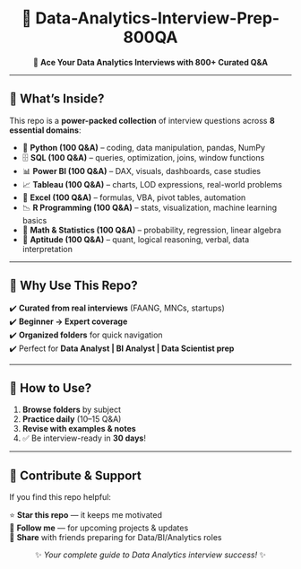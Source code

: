 <div align="center">

# 🌟 Data-Analytics-Interview-Prep-800QA  
🎯 **Ace Your Data Analytics Interviews with 800+ Curated Q&A**  

</div>

---

## 📂 What’s Inside?

This repo is a **power-packed collection** of interview questions across **8 essential domains**:  

- 🐍 **Python (100 Q&A)** – coding, data manipulation, pandas, NumPy  
- 🗄️ **SQL (100 Q&A)** – queries, optimization, joins, window functions  
- 📊 **Power BI (100 Q&A)** – DAX, visuals, dashboards, case studies  
- 📈 **Tableau (100 Q&A)** – charts, LOD expressions, real-world problems  
- 📘 **Excel (100 Q&A)** – formulas, VBA, pivot tables, automation  
- 📉 **R Programming (100 Q&A)** – stats, visualization, machine learning basics  
- 📐 **Math & Statistics (100 Q&A)** – probability, regression, linear algebra  
- 🧩 **Aptitude (100 Q&A)** – quant, logical reasoning, verbal, data interpretation 


---
## 🚀 Why Use This Repo?

✔️ **Curated from real interviews** (FAANG, MNCs, startups)  
✔️ **Beginner → Expert coverage**  
✔️ **Organized folders** for quick navigation  
✔️ Perfect for **Data Analyst | BI Analyst | Data Scientist prep**  


---
## 📖 How to Use?

1. **Browse folders** by subject  
2. **Practice daily** (10–15 Q&A)  
3. **Revise with examples & notes**  
4. ✅ Be interview-ready in **30 days**!  

---

## 🙌 Contribute & Support  

If you find this repo helpful:  

⭐ **Star this repo** — it keeps me motivated  
👥 **Follow me** — for upcoming projects & updates  
📢 **Share** with friends preparing for Data/BI/Analytics roles  


<div align="center">

✨ *Your complete guide to Data Analytics interview success!* ✨  

</div>
